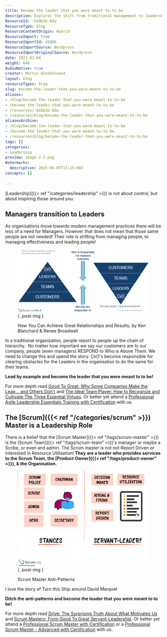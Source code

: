 ```yaml
---
title: Become the leader that you were meant to to be
description: Explores the shift from traditional management to leadership focused on inspiration, effectiveness, and servant leadership, with insights for Scrum Masters and modern organisations.
ResourceId: -Oo9b3G-8Zw
ResourceType: blog
ResourceContentOrigin: Hybrid
ResourceImport: true
ResourceImportId: 45806
ResourceImportSource: Wordpress
ResourceImportOriginalSource: Wordpress
date: 2021-02-04
weight: 640
AudioNative: true
creator: Martin Hinshelwood
layout: blog
resourceTypes: blog
slug: become-the-leader-that-you-were-meant-to-to-be
aliases:
- /blog/become-the-leader-that-you-were-meant-to-to-be
- /become-the-leader-that-you-were-meant-to-to-be
- /resources/-Oo9b3G-8Zw
- /resources/blog/become-the-leader-that-you-were-meant-to-to-be
aliasesArchive:
- /blog/become-the-leader-that-you-were-meant-to-to-be
- /become-the-leader-that-you-were-meant-to-to-be
- /resources/blog/become-the-leader-that-you-were-meant-to-to-be
tags: []
categories:
- Leadership
preview: image-2-2.png
Watermarks:
  description: 2025-05-07T13:15:00Z
concepts: []

---
```

[Leadership]({{< ref "/categories/leadership" >}}) is not about control, but about inspiring those around you.

## Managers transition to Leaders

As organisations move towards modern management practices there will be less of a need for Managers. However that does not mean that those same people are not needed! Their role is shifting from managing people, to managing effectiveness and leading people!

<figure>

![](images/2021-02-04_12-48-28-1-1.png)
{ .post-img }

<figcaption>

How You Can Achieve Great Relationships and Results; by Ken Blanchard & Renee Broadwell

</figcaption>

</figure>

In a traditional organization, people report to people up the chain of hierarchy.  No matter how important we say our customers are to our company, people (even managers) RESPOND to Who is Above Them. We need to change this and upend the story. CxO's become responsible for clearing obstacles for the Leaders in the organisation to do the same for their teams.

**Lead by example and become the leader that you were meant to to be!**

For more depth read [Good To Great: Why Some Companies Make the Leap... and Others Don't](https://amzn.to/2YJhvJH) and [The Ideal Team Player: How to Recognize and Cultivate The Three Essential Virtues](https://amzn.to/3oNDMke). Or better yet attend a [Professional Agile Leadership Essentials Training with Certification](https://nkdagility.com/PAL) with us.

## The [Scrum]({{< ref "/categories/scrum" >}}) Master is a Leadership Role

There is a belief that the [Scrum Master]({{< ref "/tags/scrum-master" >}}) is the [Scrum Team]({{< ref "/tags/scrum-team" >}})'s manager or maybe a Scribe, or even and admin. The Scrum master is not not Report Driven or interested in Resource Utilisation! **They are a leader who provides services to the Scrum Team, the [Product Owner]({{< ref "/tags/product-owner" >}}), & the Organisation.**

<figure>

![](images/image-2-2.png)
{ .post-img }

<figcaption>

Scrum Master Anti-Patterns

</figcaption>

</figure>

I love the story of Turn this Ship around David Marquet

**Ditch the anti-patterns and become the leader that you were meant to to be!**

For more depth read [Drive: The Surprising Truth About What Motivates Us](https://amzn.to/39KE0V2) and [Scrum Mastery: From Good To Great Servant-Leadership](https://amzn.to/3aCot97). Or better yet attend a [Professional Scrum Master with Certification](https://nkdagility.com/training/courses/professional-scrum-master-training-with-certification/) or a [Professional Scrum Master - Advanced with Certification](https://nkdagility.com/training/courses/professional-scrum-master-ii-training-with-certification/) with us.
